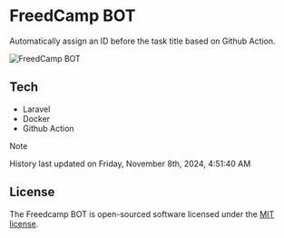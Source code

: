 # FreedCamp BOT

Automatically assign an ID before the task title based on Github Action.

![FreedCamp BOT](https://repository-images.githubusercontent.com/737932867/7d34798b-2680-471c-b089-a78a718d3d6a)

## Tech

- Laravel
- Docker
- Github Action

> [!NOTE]  
> History last updated on Friday, November 8th, 2024, 4:51:40 AM

## License

The Freedcamp BOT is open-sourced software licensed under the [MIT license](https://opensource.org/licenses/MIT).
